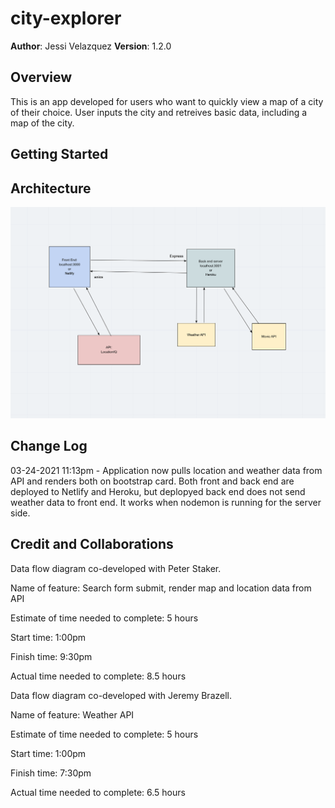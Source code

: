# city-explorer

**Author**: Jessi Velazquez
**Version**: 1.2.0 

## Overview
<!-- Provide a high level overview of what this application is and why you are building it, beyond the fact that it's an assignment for this class. (i.e. What's your problem domain?) -->
This is an app developed for users who want to quickly view a map of a city of their choice. User inputs the city and retreives basic data, including a map of the city.

## Getting Started
<!-- What are the steps that a user must take in order to build this app on their own machine and get it running? -->

## Architecture
<!-- Provide a detailed description of the application design. What technologies (languages, libraries, etc) you're using, and any other relevant design information. -->
![Data Flow Chart](images/dataflow2.png)

## Change Log
<!-- Use this area to document the iterative changes made to your application as each feature is successfully implemented. Use time stamps. Here's an examples:

01-01-2001 4:59pm - Application now has a fully-functional express server, with a GET route for the location resource. -->

03-24-2021 11:13pm - Application now pulls location and weather data from API and renders both on bootstrap card. Both front and back end are deployed to Netlify and Heroku, but deplopyed back end does not send weather data to front end. It works when nodemon is running for the server side.

## Credit and Collaborations
Data flow diagram co-developed with Peter Staker.

Name of feature: Search form submit, render map and location data from API

Estimate of time needed to complete: 5 hours

Start time: 1:00pm

Finish time: 9:30pm

Actual time needed to complete: 8.5 hours



Data flow diagram co-developed with Jeremy Brazell.

Name of feature: Weather API

Estimate of time needed to complete: 5 hours

Start time: 1:00pm

Finish time: 7:30pm

Actual time needed to complete: 6.5 hours

